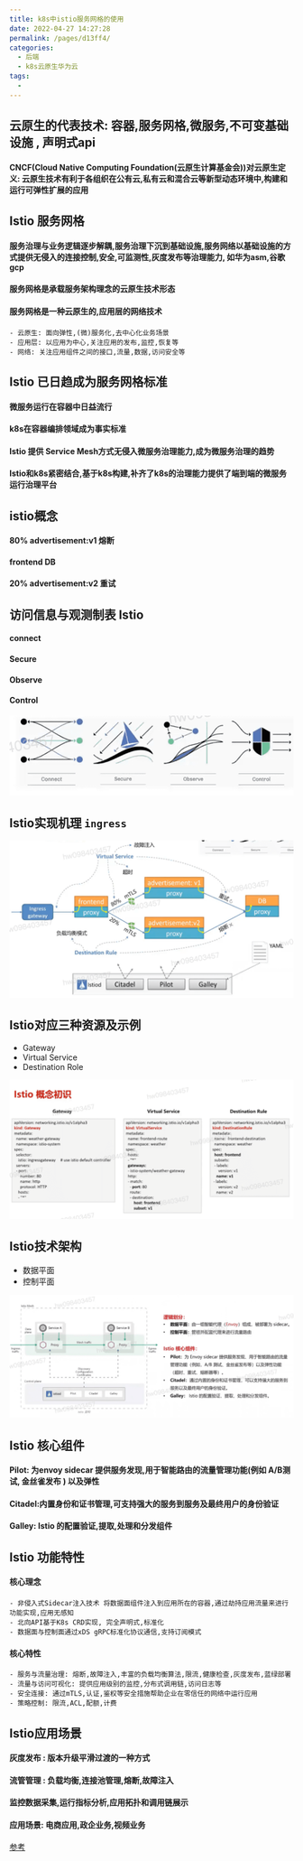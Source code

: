 ```yaml
---
title: k8s中istio服务网格的使用
date: 2022-04-27 14:27:28
permalink: /pages/d13ff4/
categories:
  - 后端
  - k8s云原生华为云
tags:
  - 
---
```





## 云原生的代表技术: 容器,服务网格,微服务,不可变基础设施 , 声明式api
  #### CNCF(Cloud Native Computing Foundation(云原生计算基金会))对云原生定义: 云原生技术有利于各组织在公有云,私有云和混合云等新型动态环境中,构建和运行可弹性扩展的应用




## Istio 服务网格
  #### 服务治理与业务逻辑逐步解耦,服务治理下沉到基础设施,服务网络以基础设施的方式提供无侵入的连接控制,安全,可监测性,灰度发布等治理能力, 如华为asm,谷歌gcp
  #### 服务网格是承载服务架构理念的云原生技术形态
  #### 服务网格是一种云原生的,应用层的网络技术
    - 云原生: 面向弹性,(微)服务化,去中心化业务场景
    - 应用层: 以应用为中心,关注应用的发布,监控,恢复等
    - 网络: 关注应用组件之间的接口,流量,数据,访问安全等


## Istio 已日趋成为服务网格标准
  #### 微服务运行在容器中日益流行
  #### k8s在容器编排领域成为事实标准
  #### Istio 提供 Service Mesh方式无侵入微服务治理能力,成为微服务治理的趋势
  #### Istio和k8s紧密结合,基于k8s构建,补齐了k8s的治理能力提供了端到端的微服务运行治理平台

## istio概念
  ####           80%    advertisement:v1  熔断
  #### frontend                                  DB
  ####           20%    advertisement:v2   重试
  #### 


## 访问信息与观测制表 Istio
  #### connect
  #### Secure
  #### Observe
  #### Control



<img src="./minilet/image-20220427145812666.png" alt="image-20220427145812666" style="zoom:80%;" />






## Istio实现机理 `ingress`



<img src="./minilet/image-20220427150140223.png" alt="image-20220427150140223" style="zoom:80%;" />




## Istio对应三种资源及示例
  - Gateway
  - Virtual Service
  - Destination Role



<img src="./minilet/image-20220427150647707.png" alt="image-20220427150647707" style="zoom:80%;" />



## Istio技术架构
  - 数据平面
  - 控制平面



<img src="./minilet/image-20220427151000133.png" alt="image-20220427151000133" style="zoom:80%;" />



## Istio 核心组件

  #### Pilot: 为envoy sidecar 提供服务发现,用于智能路由的流量管理功能(例如 A/B测试, 金丝雀发布 ) 以及弹性
  #### Citadel:内置身份和证书管理,可支持强大的服务到服务及最终用户的身份验证
  #### Galley: Istio 的配置验证,提取,处理和分发组件


## Istio 功能特性
  #### 核心理念
    - 非侵入式Sidecar注入技术 将数据面组件注入到应用所在的容器,通过劫持应用流量来进行功能实现,应用无感知
    - 北向API基于K8s CRD实现, 完全声明式,标准化
    - 数据面与控制面通过xDS gRPC标准化协议通信,支持订阅模式
  #### 核心特性
    - 服务与流量治理: 熔断,故障注入,丰富的负载均衡算法,限流,健康检查,灰度发布,蓝绿部署
    - 流量与访问可视化: 提供应用级别的监控,分布式调用链,访问日志等
    - 安全连接: 通过mTLS,认证,鉴权等安全措施帮助企业在零信任的网络中运行应用
    - 策略控制: 限流,ACL,配额,计费



## Istio应用场景
  #### 灰度发布 : 版本升级平滑过渡的一种方式
  #### 流管管理 : 负载均衡,连接池管理,熔断,故障注入
  #### 监控数据采集,运行指标分析,应用拓扑和调用链展示
  #### 应用场景: 电商应用,政企业务,视频业务
















[参考](https://education.huaweicloud.com/courses/course-v1:HuaweiX+CBUCNXI037+Self-paced/courseware/c88f044e418b4196a442cb26811d9c4e/b735770955e74e1482bf00e3938d70a0/)



